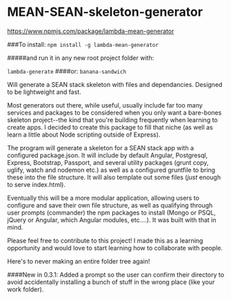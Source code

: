 # MEAN-SEAN-skeleton-generator
https://www.npmjs.com/package/lambda-mean-generator

###To install:
`npm install -g lambda-mean-generator`

#####and run it in any new root project folder with:

`lambda-generate`
####or:
`banana-sandwich`


Will generate a SEAN stack skeleton with files and dependancies. Designed to be lightweight and fast.

Most generators out there, while useful, usually include far too many services and packages to be considered when you only want a bare-bones skeleton project--the kind that you're building frequently when learning to create apps. I decided to create this package to fill that niche (as well as learn a little about Node scripting outside of Express).

The program will generate a skeleton for a SEAN stack app with a configured package.json. It will include by default Angular, Postgresql, Express, Bootstrap, Passport, and several utility packages (grunt copy, uglify, watch and nodemon etc.) as well as a configured gruntfile to bring these into the file structure. It will also template out some files (*just* enough to serve index.html).

Eventually this will be a more modular application, allowing users to configure and save their own file structure, as well as qualifying through user prompts (commander) the npm packages to install (Mongo or PSQL, jQuery or Angular, which Angular modules, etc....). It was built with that in mind.

Please feel free to contribute to this project! I made this as a learning opportunity and would love to start learning how to collaborate with people.

Here's to never making an entire folder tree again!

####New in 0.3.1:
Added a prompt so the user can confirm their directory to avoid accidentally installing a bunch of stuff in the wrong place (like your work folder).
